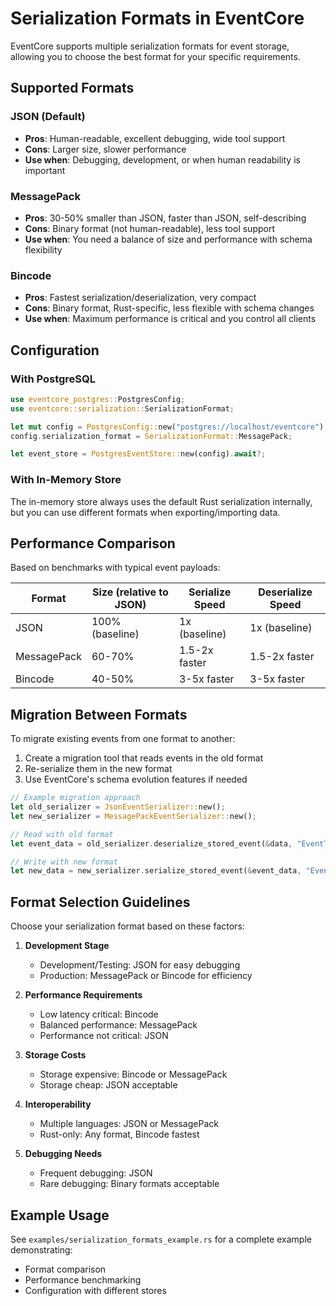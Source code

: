 # Serialization Formats in EventCore

EventCore supports multiple serialization formats for event storage, allowing you to choose the best format for your specific requirements.

## Supported Formats

### JSON (Default)
- **Pros**: Human-readable, excellent debugging, wide tool support
- **Cons**: Larger size, slower performance
- **Use when**: Debugging, development, or when human readability is important

### MessagePack
- **Pros**: 30-50% smaller than JSON, faster than JSON, self-describing
- **Cons**: Binary format (not human-readable), less tool support
- **Use when**: You need a balance of size and performance with schema flexibility

### Bincode
- **Pros**: Fastest serialization/deserialization, very compact
- **Cons**: Binary format, Rust-specific, less flexible with schema changes
- **Use when**: Maximum performance is critical and you control all clients

## Configuration

### With PostgreSQL

```rust
use eventcore_postgres::PostgresConfig;
use eventcore::serialization::SerializationFormat;

let mut config = PostgresConfig::new("postgres://localhost/eventcore");
config.serialization_format = SerializationFormat::MessagePack;

let event_store = PostgresEventStore::new(config).await?;
```

### With In-Memory Store

The in-memory store always uses the default Rust serialization internally, but you can use different formats when exporting/importing data.

## Performance Comparison

Based on benchmarks with typical event payloads:

| Format | Size (relative to JSON) | Serialize Speed | Deserialize Speed |
|--------|------------------------|-----------------|-------------------|
| JSON | 100% (baseline) | 1x (baseline) | 1x (baseline) |
| MessagePack | 60-70% | 1.5-2x faster | 1.5-2x faster |
| Bincode | 40-50% | 3-5x faster | 3-5x faster |

## Migration Between Formats

To migrate existing events from one format to another:

1. Create a migration tool that reads events in the old format
2. Re-serialize them in the new format
3. Use EventCore's schema evolution features if needed

```rust
// Example migration approach
let old_serializer = JsonEventSerializer::new();
let new_serializer = MessagePackEventSerializer::new();

// Read with old format
let event_data = old_serializer.deserialize_stored_event(&data, "EventType").await?;

// Write with new format
let new_data = new_serializer.serialize_stored_event(&event_data, "EventType").await?;
```

## Format Selection Guidelines

Choose your serialization format based on these factors:

1. **Development Stage**
   - Development/Testing: JSON for easy debugging
   - Production: MessagePack or Bincode for efficiency

2. **Performance Requirements**
   - Low latency critical: Bincode
   - Balanced performance: MessagePack
   - Performance not critical: JSON

3. **Storage Costs**
   - Storage expensive: Bincode or MessagePack
   - Storage cheap: JSON acceptable

4. **Interoperability**
   - Multiple languages: JSON or MessagePack
   - Rust-only: Any format, Bincode fastest

5. **Debugging Needs**
   - Frequent debugging: JSON
   - Rare debugging: Binary formats acceptable

## Example Usage

See `examples/serialization_formats_example.rs` for a complete example demonstrating:
- Format comparison
- Performance benchmarking
- Configuration with different stores